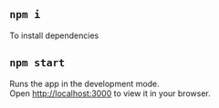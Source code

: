 ## `npm i`

To install dependencies

## `npm start`

Runs the app in the development mode.\
Open [http://localhost:3000](http://localhost:3000) to view it in your browser.
